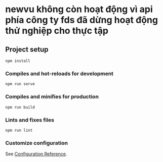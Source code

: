 # newvu  không còn hoạt động vì api phía công ty fds đã dừng hoạt động thử nghiệp cho thực tập


## Project setup
```
npm install
```

### Compiles and hot-reloads for development
```
npm run serve
```

### Compiles and minifies for production
```
npm run build
```

### Lints and fixes files
```
npm run lint
```

### Customize configuration
See [Configuration Reference](https://cli.vuejs.org/config/).
